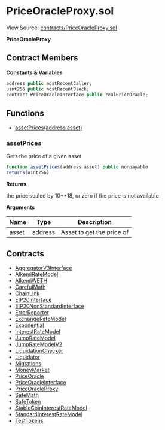 # PriceOracleProxy.sol

View Source: [contracts/PriceOracleProxy.sol](../contracts/PriceOracleProxy.sol)

**PriceOracleProxy**

## Contract Members
**Constants & Variables**

```js
address public mostRecentCaller;
uint256 public mostRecentBlock;
contract PriceOracleInterface public realPriceOracle;

```

## Functions

- [assetPrices(address asset)](#assetprices)

### assetPrices

Gets the price of a given asset

```js
function assetPrices(address asset) public nonpayable
returns(uint256)
```

**Returns**

the price scaled by 10**18, or zero if the price is not available

**Arguments**

| Name        | Type           | Description  |
| ------------- |------------- | -----|
| asset | address | Asset to get the price of | 

## Contracts

* [AggregatorV3Interface](AggregatorV3Interface.md)
* [AlkemiRateModel](AlkemiRateModel.md)
* [AlkemiWETH](AlkemiWETH.md)
* [CarefulMath](CarefulMath.md)
* [ChainLink](ChainLink.md)
* [EIP20Interface](EIP20Interface.md)
* [EIP20NonStandardInterface](EIP20NonStandardInterface.md)
* [ErrorReporter](ErrorReporter.md)
* [ExchangeRateModel](ExchangeRateModel.md)
* [Exponential](Exponential.md)
* [InterestRateModel](InterestRateModel.md)
* [JumpRateModel](JumpRateModel.md)
* [JumpRateModelV2](JumpRateModelV2.md)
* [LiquidationChecker](LiquidationChecker.md)
* [Liquidator](Liquidator.md)
* [Migrations](Migrations.md)
* [MoneyMarket](MoneyMarket.md)
* [PriceOracle](PriceOracle.md)
* [PriceOracleInterface](PriceOracleInterface.md)
* [PriceOracleProxy](PriceOracleProxy.md)
* [SafeMath](SafeMath.md)
* [SafeToken](SafeToken.md)
* [StableCoinInterestRateModel](StableCoinInterestRateModel.md)
* [StandardInterestRateModel](StandardInterestRateModel.md)
* [TestTokens](TestTokens.md)
